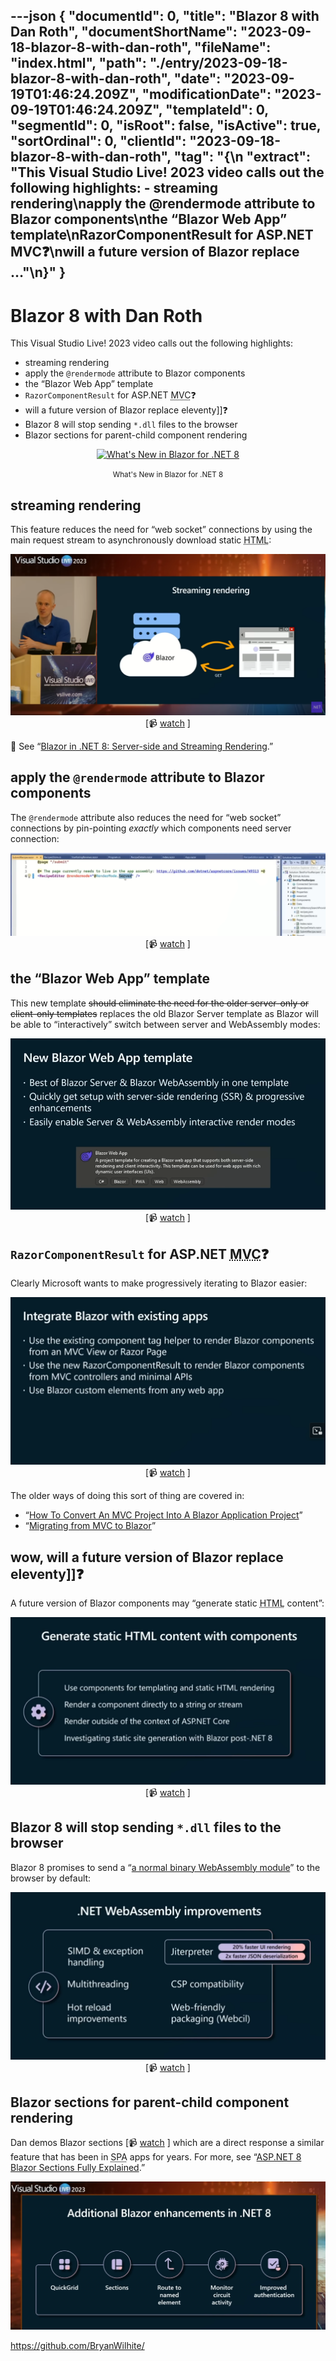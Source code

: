---json
{
  "documentId": 0,
  "title": "Blazor 8 with Dan Roth",
  "documentShortName": "2023-09-18-blazor-8-with-dan-roth",
  "fileName": "index.html",
  "path": "./entry/2023-09-18-blazor-8-with-dan-roth",
  "date": "2023-09-19T01:46:24.209Z",
  "modificationDate": "2023-09-19T01:46:24.209Z",
  "templateId": 0,
  "segmentId": 0,
  "isRoot": false,
  "isActive": true,
  "sortOrdinal": 0,
  "clientId": "2023-09-18-blazor-8-with-dan-roth",
  "tag": "{\n  \"extract\": \"This Visual Studio Live! 2023 video calls out the following highlights: - streaming rendering\\napply the @rendermode attribute to Blazor components\\nthe “Blazor Web App” template\\nRazorComponentResult for ASP.NET MVC❓\\nwill a future version of Blazor replace …\"\n}"
}
---

# Blazor 8 with Dan Roth

This Visual Studio Live! 2023 video calls out the following highlights:

- streaming rendering
- apply the `@rendermode` attribute to Blazor components
- the “Blazor Web App” template
- `RazorComponentResult` for ASP.NET <acronym title="Model View Controller">MVC</acronym>❓
- will a future version of Blazor replace eleventy]]❓
- Blazor 8 will stop sending `*.dll` files to the browser
- Blazor sections for parent-child component rendering

<div style="text-align:center">

<figure>
    <a href="https://www.youtube.com/watch?v=QD2-DwuOfKM">
        <img alt="What's New in Blazor for .NET 8" src="https://img.youtube.com/vi/QD2-DwuOfKM/maxresdefault.jpg" width="480" />
    </a>
    <p><small>What's New in Blazor for .NET 8</small></p>
</figure>

</div>

## streaming rendering

This feature reduces the need for “web socket” connections by using the main request stream to asynchronously download static <acronym title="HyperText Markup Language">HTML</acronym>:

<div style="text-align:center">

![streaming rendering](../presentation/image/day-path-2023-09-18-18-52-51.png)
\[📹 [watch](https://youtu.be/QD2-DwuOfKM?t=1039) \]

</div>

📖 See “[Blazor in .NET 8: Server-side and Streaming Rendering](https://chrissainty.com/blazor-in-dotnet-8-server-side-and-streaming-rendering/).”

## apply the `@rendermode` attribute to Blazor components

The `@rendermode` attribute also reduces the need for “web socket” connections by pin-pointing _exactly_ which components  need server connection:

<div style="text-align:center">

![the `@rendermode` attribute](../presentation/image/day-path-2023-09-18-18-54-40.png)
\[📹 [watch](https://youtu.be/QD2-DwuOfKM?t=1590) \]

</div>

## the “Blazor Web App” template

This new template ~~should eliminate the need for the older server-only or client-only templates~~ replaces the old Blazor Server template as Blazor will be able to “interactively” switch between server and WebAssembly modes:

<div style="text-align:center">

![the “Blazor Web App” template](../presentation/image/day-path-2023-09-18-18-55-51.png)
\[📹 [watch](https://youtu.be/QD2-DwuOfKM?t=2001) \]

</div>

## `RazorComponentResult` for ASP.NET <acronym title="Model View Controller">MVC</acronym>❓

Clearly Microsoft wants to make progressively iterating to Blazor easier:

<div style="text-align:center">

![`RazorComponentResult` slide](../presentation/image/day-path-2023-09-18-18-57-01.png)
\[📹 [watch](https://youtu.be/QD2-DwuOfKM?t=2553) \]

</div>

The older ways of doing this sort of thing are covered in:

- “[How To Convert An MVC Project Into A Blazor Application Project](https://www.c-sharpcorner.com/article/how-to-convert-an-mvc-project-into-a-blazor-application-project/)”
- “[Migrating from MVC to Blazor](https://www.telerik.com/blogs/migrating-mvc-to-blazor)”

## wow, will a future version of Blazor replace eleventy]]❓

A future version of Blazor components may “generate static <acronym title="HyperText Markup Language">HTML</acronym> content”:

<div style="text-align:center">

![generate static HTML slide](../presentation/image/day-path-2023-09-18-18-59-12.png)
\[📹 [watch](https://youtu.be/QD2-DwuOfKM?t=2810) \]

</div>

## Blazor 8 will stop sending `*.dll` files to the browser

Blazor 8 promises to send a “[a normal binary WebAssembly module](https://github.com/dotnet/runtime/issues/80807)” to the browser by default:

<div style="text-align:center">

![Webcil slide](../presentation/image/day-path-2023-09-18-19-01-51.png)
\[📹 [watch](https://youtu.be/QD2-DwuOfKM?t=3083) \]

</div>

## Blazor sections for parent-child component rendering

Dan demos Blazor sections \[📹 [watch](https://youtu.be/QD2-DwuOfKM?t=3436) \] which are a direct response a similar feature that has been in <acronym title="Single Page Application">SPA</acronym> apps for years. For more, see “[ASP.NET 8 Blazor Sections Fully Explained](https://www.telerik.com/blogs/aspnet-8-blazor-sections-fully-explained).”

<div style="text-align:center">

![additional enhancements slide](../presentation/image/day-path-2023-09-18-19-03-15.png)

</div>

<https://github.com/BryanWilhite/>
